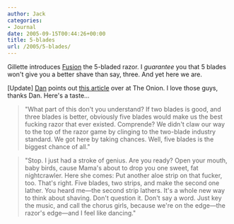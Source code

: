 ```yaml
---
author: Jack
categories:
- Journal
date: 2005-09-15T00:44:26+00:00
title: 5-blades
url: /2005/5-blades/
---
```


Gillette introduces [Fusion][1] the 5-bladed razor. I _guarantee_ you that 5 blades won't give you a better shave than say, three. And yet here we are.

[Update] [Dan][2] points out [this article][3] over at The Onion. I love those guys, thanks Dan. Here's a taste&#8230;

> 
> 
> "What part of this don't you understand? If two blades is good, and three blades is better, obviously five blades would make us the best fucking razor that ever existed. Comprende? We didn't claw our way to the top of the razor game by clinging to the two-blade industry standard. We got here by taking chances. Well, five blades is the biggest chance of all."
> 
> 

> 
> 
> "Stop. I just had a stroke of genius. Are you ready? Open your mouth, baby birds, cause Mama's about to drop you one sweet, fat nightcrawler. Here she comes: Put another aloe strip on that fucker, too. That's right. Five blades, two strips, and make the second one lather. You heard me&#8212;the second strip lathers. It's a whole new way to think about shaving. Don't question it. Don't say a word. Just key the music, and call the chorus girls, because we're on the edge&#8212;the razor's edge&#8212;and I feel like dancing."
> 
>

 [1]: http://www.msnbc.msn.com/id/9340767/
 [2]: http://freshdan.com
 [3]: http://www.theonion.com/content/node/33930/